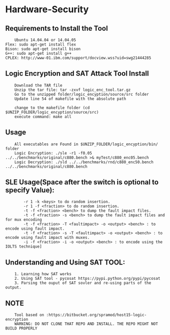 # Hardware-Security

## Requirements to Install the Tool
		Ubuntu 14.04.04 or 14.04.05 
	Flex: sudo apt-get install flex
	Bison: sudo apt-get install bison
	G++: sudo apt-get install g++
	CPLEX: http://www-01.ibm.com/support/docview.wss?uid=swg21444285

## Logic Encryption and SAT Attack Tool Install
		Download the TAR file
		Unzip the tar file: tar -zxvf logic_enc_tool.tar.gz
		Go to the unzipped folder/logic_encyption/source/src folder
		Update line 54 of makefile with the absolute path
				
		change to the makefile folder (cd  $UNZIP_FOLDER/logic_encyption/source/src)
		execute command: make all
		
## Usage
		All executables are Found in $UNZIP_FOLDER/logic_encyption/bin/ folder
		Logic Encryption: ./sle -r1 -f0.05 ../../benchmarks/original/c880.bench >& myTest/c880_enc05.bench
		Logic Decryption: ./sld ../../benchmarks/rnd/c880_enc50.bench ../../benchmarks/original/c880.bench
		
## SLE Usage(Space after the switch is optional to specify Value):
		    -r 1 -k <keys> to do random insertion.
			-r 1 -f <fraction> to do random insertion.
			-t -f <fraction> <bench> to dump the fault impact files.
			-t -f <fraction> -s <bench> to dump the fault impact files and for mux encoding
			-t -f <fraction> -T <faultimpact> -o <output> <bench> : to encode using fault impact.
			-t -f <fraction> -s -T <faultimpact> -o <output> <bench> : to encode using fault impact with muxes.
			-i -f <fraction> -i -o <output> <bench> : to encode using the IOLTS technique]

## Understanding and Using SAT TOOL: 		
		1. Learning how SAT works
		2. Using SAT tool - pycosat https://pypi.python.org/pypi/pycosat
		3. Parsing the ouput of SAT sovler and re-using parts of the output. 
		
## NOTE
		Tool based on :https://bitbucket.org/spramod/host15-logic-encryption
		WARNING: DO NOT CLONE THAT REPO AND INSTALL. THE REPO MIGHT NOT BUILD PROPERLY
